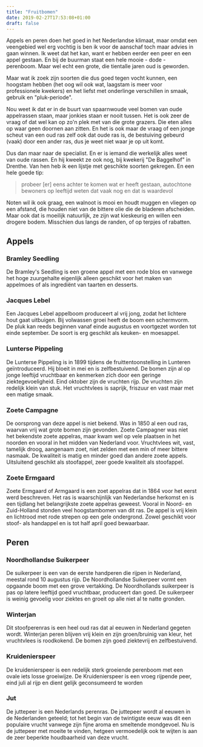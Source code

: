 ```yaml
---
title: "Fruitbomen"
date: 2019-02-27T17:53:08+01:00
draft: false
---
```


Appels en peren doen het goed in het Nederlandse klimaat, maar omdat een veengebied wel erg vochtig is ben ik 
voor de aanschaf toch maar advies in gaan winnen. Ik weet dat het kan, want er hebben eerder een peer en een appel gestaan. 
En bij de buurman staat een hele mooie - dode - perenboom. Maar wel echt een grote, die tientalle jaren oud is geworden. 

Maar wat ik zoek zijn soorten die dus goed tegen vocht kunnen, een hoogstam hebben (het oog wil ook wat, laagstam is 
meer voor professionele kwekers) en het liefst met onderlinge verschillen in smaak, gebruik en "pluk-periode".  

Nou weet ik dat er in de buurt van spaarnwoude veel bomen van oude appelrassen staan, maar jonkies staan er nooit tussen. 
Het is ook zeer de vraag of dat wel kan op zo'n plek met van die grote grazers. Die eten alles op waar geen doornen aan zitten. 
En het is ook maar de vraag of een jonge scheut van een oud ras zelf ook dat oude ras is, de bestuiving gebeurd (vaak) door
een ander ras, dus je weet niet waar je op uit komt.  

Dus dan maar naar de specialist. En er is iemand die werkelijk alles weet van oude rassen. En hij kweekt ze ook nog, bij 
kwekerij "De Baggelhof" in Drenthe. Van hen heb ik een lijstje met geschikte soorten gekregen. En een hele goede tip:  

> probeer [er] eens achter te komen wat er heeft gestaan,
> autochtone bewoners op leeftijd weten dat vaak nog en dat is waardevol

Noten wil ik ook graag, een walnoot is mooi en houdt muggen en vliegen op een afstand, die houden niet van de 
bittere olie die de bladeren afscheiden. Maar ook dat is moeilijk natuurlijk, ze zijn wat kieskeurig en willen een 
drogere bodem. Misschien dus langs de randen, of op terpjes of rabatten. 

## Appels

### Bramley Seedling

De Bramley's Seedling is een groene appel met een rode blos en vanwege het hoge zuurgehalte eigenlijk alleen geschikt voor het maken van appelmoes of als ingrediënt van taarten en desserts.

### Jacques Lebel

Een Jacques Lebel appelboom produceert al vrij jong, zodat het lichtere hout gaat uitbuigen. Bij volwassen groei heeft de boom een schermvorm. De pluk kan reeds beginnen vanaf einde augustus en voortgezet worden tot einde september. De soort is erg geschikt als keuken- en moesappel.

### Lunterse Pippeling

De Lunterse Pippeling is in 1899 tijdens de fruittentoonstelling in Lunteren geïntroduceerd. Hij bloeit in mei en is zelfbestuivend. De bomen zijn al op jonge leeftijd vruchtbaar en kenmerken zich door een geringe ziektegevoeligheid. Eind oktober zijn de vruchten rijp. De vruchten zijn redelijk klein van stuk. Het vruchtvlees is saprijk, friszuur en vast maar met een matige smaak.

### Zoete Campagne

De oorsprong van deze appel is niet bekend. Was in 1850 al een oud ras, waarvan vrij wat grote bomen zijn gevonden. Zoete Campagner was niet het bekendste zoete appelras, maar kwam wel op vele plaatsen in het noorden en vooral in het midden van Nederland voor. Vruchtvlees wit, vast, tamelijk droog, aangenaam zoet, niet zelden met een min of meer bittere nasmaak. De kwaliteit is matig en minder goed dan andere zoete appels. Uitsluitend geschikt als stoofappel, zeer goede kwaliteit als stoofappel.

### Zoete Ermgaard

Zoete Ermgaard of Armgaard is een zoet appelras dat in 1864 voor het eerst werd beschreven. Het ras is waarschijnlijk van Nederlandse herkomst en is een tijdlang het belangrijkste zoete appelras geweest. Vooral in Noord- en Zuid-Holland stonden veel hoogstambomen van dit ras. De appel is vrij klein en lichtrood met rode strepen op een gele ondergrond. Zowel geschikt voor stoof- als handappel en is tot half april goed bewaarbaar.

## Peren

### Noordhollandse Suikerpeer

De suikerpeer is een van de eerste handperen die rijpen in Nederland, meestal rond 10 augustus rijp. De Noordhollandse Suikerpeer vormt een opgaande boom met een grove vertakking. De Noordhollands suikerpeer is pas op latere leeftijd goed vruchtbaar, produceert dan goed. De suikerpeer is weinig gevoelig voor ziektes en groeit op alle niet al te natte gronden.

### Winterjan

Dit stoofperenras is een heel oud ras dat al eeuwen in Nederland gegeten wordt. Winterjan peren blijven vrij klein en zijn groen/bruinig van kleur, het vruchtvlees is roodkokend. De bomen zijn goed ziektevrij en zelfbestuivend.

### Kruidenierspeer

De kruidenierspeer is een redelijk sterk groeiende perenboom met een ovale iets losse groeiwijze. De Kruidenierspeer is een vroeg rijpende peer, eind juli al rijp en dient gelijk geconsumeerd te worden

### Jut

De juttepeer is een Nederlands perenras. De juttepeer wordt al eeuwen in de Nederlanden geteeld; tot het begin van de twintigste eeuw was dit een populaire vrucht vanwege zijn fijne aroma en smeltende mondgevoel. Nu is de juttepeer met moeite te vinden, hetgeen vermoedelijk ook te wijten is aan de zeer beperkte houdbaarheid van deze vrucht.

